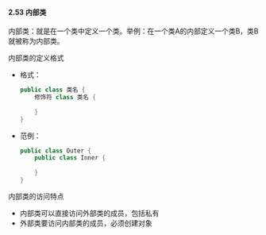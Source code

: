 #### 2.53 内部类

内部类：就是在一个类中定义一个类。举例：在一个类A的内部定义一个类B，类B就被称为内部类。

内部类的定义格式

- 格式：

  ```java
  public class 类名 {
      修饰符 class 类名 {
          
      }
  }
  ```

- 范例：

  ```java
  public class Outer {
      public class Inner {
          
      }
  }
  ```

内部类的访问特点

- 内部类可以直接访问外部类的成员，包括私有
- 外部类要访问内部类的成员，必须创建对象

